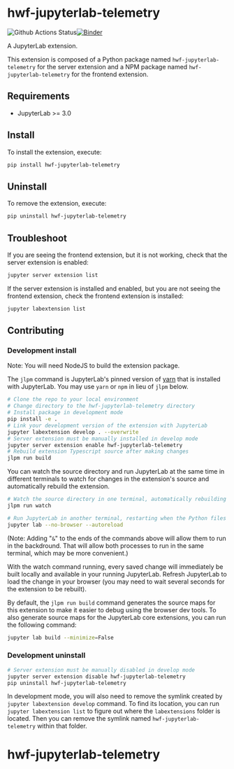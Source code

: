 # hwf-jupyterlab-telemetry

![Github Actions Status](https://github.com/educational-technology-collective/hwf-jupyterlab-telemetry.git/workflows/Build/badge.svg)[![Binder](https://mybinder.org/badge_logo.svg)](https://mybinder.org/v2/gh/educational-technology-collective/hwf-jupyterlab-telemetry.git/main?urlpath=lab)

A JupyterLab extension.


This extension is composed of a Python package named `hwf-jupyterlab-telemetry`
for the server extension and a NPM package named `hwf-jupyterlab-telemetry`
for the frontend extension.


## Requirements

* JupyterLab >= 3.0

## Install

To install the extension, execute:

```bash
pip install hwf-jupyterlab-telemetry
```

## Uninstall

To remove the extension, execute:

```bash
pip uninstall hwf-jupyterlab-telemetry
```


## Troubleshoot

If you are seeing the frontend extension, but it is not working, check
that the server extension is enabled:

```bash
jupyter server extension list
```

If the server extension is installed and enabled, but you are not seeing
the frontend extension, check the frontend extension is installed:

```bash
jupyter labextension list
```


## Contributing

### Development install

Note: You will need NodeJS to build the extension package.

The `jlpm` command is JupyterLab's pinned version of
[yarn](https://yarnpkg.com/) that is installed with JupyterLab. You may use
`yarn` or `npm` in lieu of `jlpm` below.

```bash
# Clone the repo to your local environment
# Change directory to the hwf-jupyterlab-telemetry directory
# Install package in development mode
pip install -e .
# Link your development version of the extension with JupyterLab
jupyter labextension develop . --overwrite
# Server extension must be manually installed in develop mode
jupyter server extension enable hwf-jupyterlab-telemetry
# Rebuild extension Typescript source after making changes
jlpm run build
```

You can watch the source directory and run JupyterLab at the same time in different terminals to watch for changes in the extension's source and automatically rebuild the extension.

```bash
# Watch the source directory in one terminal, automatically rebuilding when needed
jlpm run watch

# Run JupyterLab in another terminal, restarting when the Python files are changed
jupyter lab --no-browser --autoreload
```

(Note: Adding "`&`" to the ends of the commands above will allow them to run in the backdround.  That will allow both processes to run in the same terminal, which may be more convenient.)

With the watch command running, every saved change will immediately be built locally and available in your running JupyterLab. Refresh JupyterLab to load the change in your browser (you may need to wait several seconds for the extension to be rebuilt).

By default, the `jlpm run build` command generates the source maps for this extension to make it easier to debug using the browser dev tools. To also generate source maps for the JupyterLab core extensions, you can run the following command:

```bash
jupyter lab build --minimize=False
```

### Development uninstall

```bash
# Server extension must be manually disabled in develop mode
jupyter server extension disable hwf-jupyterlab-telemetry
pip uninstall hwf-jupyterlab-telemetry
```

In development mode, you will also need to remove the symlink created by `jupyter labextension develop`
command. To find its location, you can run `jupyter labextension list` to figure out where the `labextensions`
folder is located. Then you can remove the symlink named `hwf-jupyterlab-telemetry` within that folder.

# hwf-jupyterlab-telemetry
